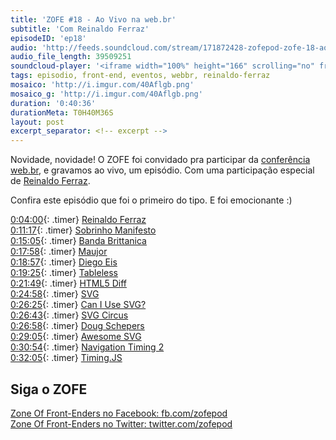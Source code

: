 ```yaml
---
title: 'ZOFE #18 - Ao Vivo na web.br'
subtitle: 'Com Reinaldo Ferraz'
episodeID: 'ep18'
audio: 'http://feeds.soundcloud.com/stream/171872428-zofepod-zofe-18-ao-vivo-na-webbr'
audio_file_length: 39509251
soundcloud-player: '<iframe width="100%" height="166" scrolling="no" frameborder="no" src="https://w.soundcloud.com/player/?url=https%3A//api.soundcloud.com/tracks/171872428%3Fsecret_token%3Ds-lwcFc&amp;color=ff5500&amp;auto_play=false&amp;hide_related=true&amp;show_comments=true&amp;show_user=true&amp;show_reposts=false"></iframe>'
tags: episodio, front-end, eventos, webbr, reinaldo-ferraz
mosaico: 'http://i.imgur.com/40Aflgb.png'
mosaico_g: 'http://i.imgur.com/40Aflgb.png'
duration: '0:40:36'
durationMeta: T0H40M36S
layout: post
excerpt_separator: <!-- excerpt -->
---
```



Novidade, novidade! O ZOFE foi convidado pra participar da [conferência web.br](http://conferenciaweb.w3c.br/), e gravamos ao vivo, um episódio. Com uma participação especial de [Reinaldo Ferraz](https://twitter.com/reinaldoferraz).
<!-- excerpt -->

Confira este episódio que foi o primeiro do tipo. E foi emocionante :)

[0:04:00](#t=0:04:00){: .timer} [Reinaldo Ferraz](https://twitter.com/reinaldoferraz)<br>
[0:11:17](#t=0:11:17){: .timer} [Sobrinho Manifesto](https://github.com/braziljs/sobrinho-manifesto)<br>
[0:15:05](#t=0:15:05){: .timer} [Banda Brittanica](http://bandabrittanica.com/)<br>
[0:17:58](#t=0:17:58){: .timer} [Maujor](https://twitter.com/maujor)<br>
[0:18:57](#t=0:18:57){: .timer} [Diego Eis](https://twitter.com/diegoeis)<br>
[0:19:25](#t=0:19:25){: .timer} [Tableless](http://tableless.com.br/)<br>
[0:21:49](#t=0:21:49){: .timer} [HTML5 Diff](http://www.w3.org/TR/html5-diff/)<br>
[0:24:58](#t=0:24:58){: .timer} [SVG](http://www.w3.org/Graphics/SVG/)<br>
[0:26:25](#t=0:26:25){: .timer} [Can I Use SVG?](http://caniuse.com/#search=svg)<br>
[0:26:43](#t=0:26:43){: .timer} [SVG Circus](http://svgcircus.com/)<br>
[0:26:58](#t=0:26:58){: .timer} [Doug Schepers](https://twitter.com/shepazu)<br>
[0:29:05](#t=0:29:05){: .timer} [Awesome SVG](https://github.com/willianjusten/awesome-svg)<br>
[0:30:54](#t=0:30:54){: .timer} [Navigation Timing 2](http://www.w3.org/TR/navigation-timing-2/)<br>
[0:32:05](#t=0:32:05){: .timer} [Timing.JS](https://github.com/addyosmani/timing.js)<br>


## Siga o ZOFE

[Zone Of Front-Enders no Facebook: fb.com/zofepod](http://fb.com/zofepod/ "ZOFE no Facebook: fb.com/zofepod")<br>
[Zone Of Front-Enders no Twitter: twitter.com/zofepod](http://twitter.com/zofepod/ "ZOFE no Twitter")<br>
